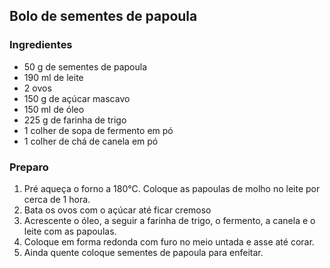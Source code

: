 ## Bolo de sementes de papoula
### Ingredientes
* 50 g de sementes de papoula
* 190 ml de leite
* 2 ovos
* 150 g de açúcar mascavo
* 150 ml de óleo
* 225 g de farinha de trigo
* 1 colher de sopa de fermento em pó
* 1 colher de chá de canela em pó

### Preparo
1. Pré aqueça o forno a 180°C. Coloque as papoulas de molho no leite  por cerca de 1 hora.
2. Bata os ovos com o açúcar até ficar cremoso
3. Acrescente o óleo, a seguir a farinha de trigo, o fermento, a canela e o leite com as papoulas.
4. Coloque em forma redonda com furo no meio untada e asse até corar. 
5. Ainda quente coloque sementes de papoula para enfeitar.
